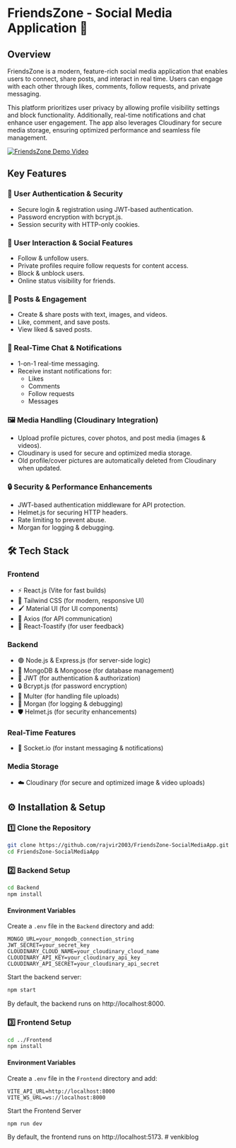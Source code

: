 # FriendsZone - Social Media Application 🚀

## Overview

FriendsZone is a modern, feature-rich social media application that enables users to connect, share posts, and interact in real time. Users can engage with each other through likes, comments, follow requests, and private messaging.

This platform prioritizes user privacy by allowing profile visibility settings and block functionality. Additionally, real-time notifications and chat enhance user engagement. The app also leverages Cloudinary for secure media storage, ensuring optimized performance and seamless file management.

[![FriendsZone Demo Video](https://i.ytimg.com/vi/1dKsqrG8FAk/hqdefault.jpg)](https://www.youtube.com/watch?v=1dKsqrG8FAk)

## Key Features

### 🔐 User Authentication & Security
- Secure login & registration using JWT-based authentication.
- Password encryption with bcrypt.js.
- Session security with HTTP-only cookies.

### 👥 User Interaction & Social Features
- Follow & unfollow users.
- Private profiles require follow requests for content access.
- Block & unblock users.
- Online status visibility for friends.

### 📝 Posts & Engagement
- Create & share posts with text, images, and videos.
- Like, comment, and save posts.
- View liked & saved posts.

### 💬 Real-Time Chat & Notifications
- 1-on-1 real-time messaging.
- Receive instant notifications for:
  - Likes
  - Comments
  - Follow requests
  - Messages

### 🖼 Media Handling (Cloudinary Integration)
- Upload profile pictures, cover photos, and post media (images & videos).
- Cloudinary is used for secure and optimized media storage.
- Old profile/cover pictures are automatically deleted from Cloudinary when updated.

### 🔒 Security & Performance Enhancements
- JWT-based authentication middleware for API protection.
- Helmet.js for securing HTTP headers.
- Rate limiting to prevent abuse.
- Morgan for logging & debugging.

## 🛠 Tech Stack

### Frontend
- ⚡ React.js (Vite for fast builds)
- 🎨 Tailwind CSS (for modern, responsive UI)
- 🖌 Material UI (for UI components)
- 📡 Axios (for API communication)
- 🔔 React-Toastify (for user feedback)

### Backend
- 🟢 Node.js & Express.js (for server-side logic)
- 🍃 MongoDB & Mongoose (for database management)
- 🔑 JWT (for authentication & authorization)
- 🔒 Bcrypt.js (for password encryption)
- 📂 Multer (for handling file uploads)
- 📜 Morgan (for logging & debugging)
- 🛡 Helmet.js (for security enhancements)

### Real-Time Features
- 📡 Socket.io (for instant messaging & notifications)

### Media Storage
- ☁️ Cloudinary (for secure and optimized image & video uploads)

## ⚙️ Installation & Setup

### 1️⃣ Clone the Repository
```bash
git clone https://github.com/rajvir2003/FriendsZone-SocialMediaApp.git
cd FriendsZone-SocialMediaApp
```

### 2️⃣ Backend Setup
```bash
cd Backend
npm install
```
#### Environment Variables
Create a `.env` file in the `Backend` directory and add:
  ```env
  MONGO_URL=your_mongodb_connection_string
  JWT_SECRET=your_secret_key
  CLOUDINARY_CLOUD_NAME=your_cloudinary_cloud_name
  CLOUDINARY_API_KEY=your_cloudinary_api_key
  CLOUDINARY_API_SECRET=your_cloudinary_api_secret
  ```
Start the backend server:
  ```bash
  npm start
  ```

By default, the backend runs on http://localhost:8000.

### 3️⃣ Frontend Setup

```bash
cd ../Frontend
npm install
```

#### Environment Variables
Create a `.env` file in the `Frontend` directory and add:
  ```env
  VITE_API_URL=http://localhost:8000
  VITE_WS_URL=ws://localhost:8000
  ```
Start the Frontend Server
  ```bash
  npm run dev
  ```

By default, the frontend runs on http://localhost:5173.
#   v e n k i b l o g  
 